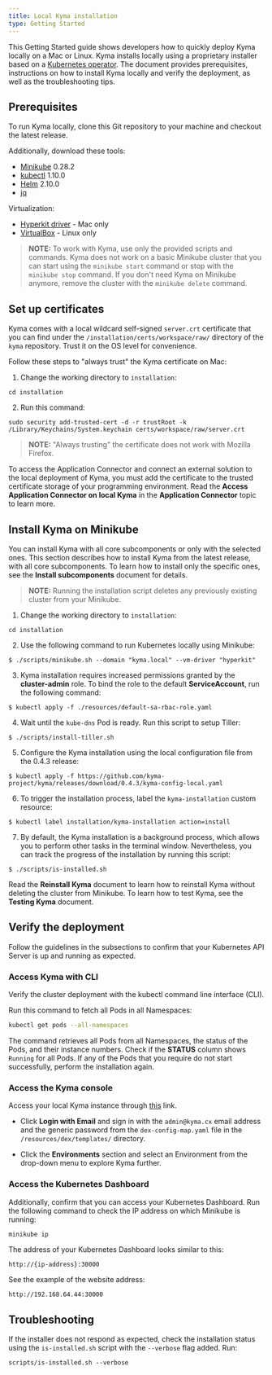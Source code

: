 ```yaml
---
title: Local Kyma installation
type: Getting Started
---
```


This Getting Started guide shows developers how to quickly deploy Kyma locally on a Mac or Linux. Kyma installs locally using a proprietary installer based on a [Kubernetes operator](https://coreos.com/operators/). The document provides prerequisites, instructions on how to install Kyma locally and verify the deployment, as well as the troubleshooting tips.

## Prerequisites

To run Kyma locally, clone this Git repository to your machine and checkout the latest release.

Additionally, download these tools:

- [Minikube](https://github.com/kubernetes/minikube) 0.28.2
- [kubectl](https://kubernetes.io/docs/tasks/tools/install-kubectl/) 1.10.0
- [Helm](https://github.com/kubernetes/helm) 2.10.0
- [jq](https://stedolan.github.io/jq/)

Virtualization:

- [Hyperkit driver](https://github.com/kubernetes/minikube/blob/master/docs/drivers.md#hyperkit-driver) - Mac only
- [VirtualBox](https://www.virtualbox.org/) - Linux only

> **NOTE:** To work with Kyma, use only the provided scripts and commands. Kyma does not work on a basic Minikube cluster that you can start using the `minikube start` command or stop with the `minikube stop` command. If you don't need Kyma on Minikube anymore, remove the cluster with the `minikube delete` command.

## Set up certificates

Kyma comes with a local wildcard self-signed `server.crt` certificate that you can find under the `/installation/certs/workspace/raw/` directory of the `kyma` repository. Trust it on the OS level for convenience.

Follow these steps to "always trust" the Kyma certificate on Mac:

1. Change the working directory to `installation`:
  ```
  cd installation
  ```
2. Run this command:
  ```
  sudo security add-trusted-cert -d -r trustRoot -k /Library/Keychains/System.keychain certs/workspace/raw/server.crt
  ```

>**NOTE:** "Always trusting" the certificate does not work with Mozilla Firefox.

To access the Application Connector and connect an external solution to the local deployment of Kyma, you must add the certificate to the trusted certificate storage of your programming environment. Read the **Access Application Connector on local Kyma** in the **Application Connector** topic to learn more.


## Install Kyma on Minikube

You can install Kyma with all core subcomponents or only with the selected ones. This section describes how to install Kyma from the latest release, with all core subcomponents. To learn how to install only the specific ones, see the **Install subcomponents** document for details.

> **NOTE:** Running the installation script deletes any previously existing cluster from your Minikube.

1. Change the working directory to `installation`:
  ```
  cd installation
  ```

2. Use the following command to run Kubernetes locally using Minikube:
```
$ ./scripts/minikube.sh --domain "kyma.local" --vm-driver "hyperkit"
```

3. Kyma installation requires increased permissions granted by the **cluster-admin** role. To bind the role to the default **ServiceAccount**, run the following command:
```
$ kubectl apply -f ./resources/default-sa-rbac-role.yaml
```

4. Wait until the `kube-dns` Pod is ready. Run this script to setup Tiller:
```
$ ./scripts/install-tiller.sh
```

5. Configure the Kyma installation using the local configuration file from the 0.4.3 release:
```
$ kubectl apply -f https://github.com/kyma-project/kyma/releases/download/0.4.3/kyma-config-local.yaml
```

6. To trigger the installation process, label the `kyma-installation` custom resource:
```
$ kubectl label installation/kyma-installation action=install
```

7. By default, the Kyma installation is a background process, which allows you to perform other tasks in the terminal window. Nevertheless, you can track the progress of the installation by running this script:
```
$ ./scripts/is-installed.sh
```

Read the **Reinstall Kyma** document to learn how to reinstall Kyma without deleting the cluster from Minikube.
To learn how to test Kyma, see the **Testing Kyma** document.

## Verify the deployment

Follow the guidelines in the subsections to confirm that your Kubernetes API Server is up and running as expected.

### Access Kyma with CLI

Verify the cluster deployment with the kubectl command line interface (CLI).

Run this command to fetch all Pods in all Namespaces:

  ``` bash
  kubectl get pods --all-namespaces
  ```
The command retrieves all Pods from all Namespaces, the status of the Pods, and their instance numbers. Check if the **STATUS** column shows `Running` for all Pods. If any of the Pods that you require do not start successfully, perform the installation again.

### Access the Kyma console

Access your local Kyma instance through [this](https://console.kyma.local/) link.

* Click **Login with Email** and sign in with the `admin@kyma.cx` email address and the generic password from the `dex-config-map.yaml` file in the `/resources/dex/templates/` directory.

* Click the **Environments** section and select an Environment from the drop-down menu to explore Kyma further.

### Access the Kubernetes Dashboard

Additionally, confirm that you can access your Kubernetes Dashboard. Run the following command to check the IP address on which Minikube is running:

```bash
minikube ip
```

The address of your Kubernetes Dashboard looks similar to this:
```
http://{ip-address}:30000
```

See the example of the website address:

```
http://192.168.64.44:30000
```

## Troubleshooting

If the installer does not respond as expected, check the installation status using the `is-installed.sh` script with the `--verbose` flag added. Run:
```
scripts/is-installed.sh --verbose
```
